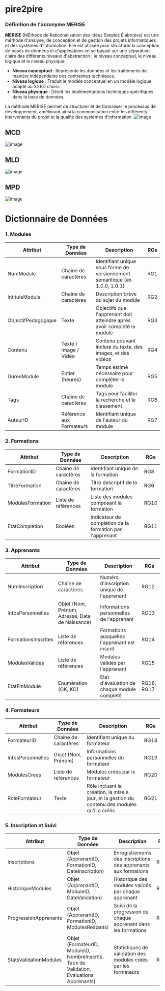 # pire2pire
### Définition de l'acronyme MERISE

**MERISE** (MÉthode de Rationnalisation des Idées Simples Élaborées) est une méthode d'analyse, de conception et de gestion des projets informatiques et des systèmes d'information. Elle est utilisée pour structurer la conception de bases de données et d'applications en se basant sur une séparation claire des différents niveaux d'abstraction : le niveau conceptuel, le niveau logique et le niveau physique.

- **Niveau conceptuel** : Représente les données et les traitements de manière indépendante des contraintes techniques. 
- **Niveau logique** : Traduit le modèle conceptuel en un modèle logique adapté au SGBD choisi.
- **Niveau physique** : Décrit les implémentations techniques spécifiques dans la base de données.

La méthode MERISE permet de structurer et de formaliser le processus de développement, améliorant ainsi la communication entre les différents intervenants du projet et la qualité des systèmes d'information.
![image](https://github.com/AlkordyMonir/pire2pire/assets/129857970/bb20e0c9-61df-42e9-9715-2c5e67c101b8)
## MCD
![image](https://github.com/AlkordyMonir/pire2pire/assets/129857970/7a52ebc5-e34b-4c43-8676-311cd329ce97)

## MLD

![image](https://github.com/AlkordyMonir/pire2pire/assets/129857970/144cfd0d-027d-4119-8d3b-64c4f0ac1372)

## MPD
![image](https://github.com/AlkordyMonir/pire2pire/assets/129857970/2bcd581b-fd9a-4bf2-90ef-e3ae452637fa)
# Dictionnaire de Données #

### 1. Modules

| **Attribut**                | **Type de Données**      | **Description**                                                                              | **RGs**  |
|-----------------------------|--------------------------|----------------------------------------------------------------------------------------------|----------|
| NumModule                   | Chaîne de caractères     | Identifiant unique sous forme de versionnement sémantique (ex. 1.0.0, 1.0.1)                 | RG1      |
| IntituleModule              | Chaîne de caractères     | Description brève du sujet du module                                                         | RG2      |
| ObjectifPedagogique         | Texte                    | Objectifs que l'apprenant doit atteindre après avoir complété le module                      | RG3      |
| Contenu                     | Texte / Image / Vidéo    | Contenu pouvant inclure du texte, des images, et des vidéos                                   | RG4      |
| DureeModule                 | Entier (heures)          | Temps estimé nécessaire pour compléter le module                                             | RG5      |
| Tags                        | Chaîne de caractères     | Tags pour faciliter la recherche et le classement                                            | RG6      |
| AuteurID                    | Référence aux Formateurs | Identifiant unique de l'auteur du module                                                     | RG7      |

### 2. Formations

| **Attribut**                | **Type de Données**      | **Description**                                                                              | **RGs**  |
|-----------------------------|--------------------------|----------------------------------------------------------------------------------------------|----------|
| FormationID                 | Chaîne de caractères     | Identifiant unique de la formation                                                            | RG8      |
| TitreFormation              | Chaîne de caractères     | Titre descriptif de la formation                                                              | RG9      |
| ModulesFormation            | Liste de références      | Liste des modules composant la formation                                                      | RG10     |
| EtatCompletion              | Booléen                  | Indicateur de complétion de la formation par l'apprenant                                      | RG11     |

### 3. Apprenants

| **Attribut**                | **Type de Données**      | **Description**                                                                              | **RGs**  |
|-----------------------------|--------------------------|----------------------------------------------------------------------------------------------|----------|
| NumInscription              | Chaîne de caractères     | Numéro d'inscription unique de l'apprenant                                                   | RG12     |
| InfosPersonnelles           | Objet (Nom, Prénom, Adresse, Date de Naissance) | Informations personnelles de l'apprenant                                      | RG13     |
| FormationsInscrites         | Liste de références      | Formations auxquelles l'apprenant est inscrit                                                | RG14     |
| ModulesValides              | Liste de références      | Modules validés par l'apprenant                                                              | RG15     |
| EtatFinModule               | Enumération (OK, KO)     | État d'évaluation de chaque module complété                                                  | RG16, RG17|

### 4. Formateurs

| **Attribut**                | **Type de Données**      | **Description**                                                                              | **RGs**  |
|-----------------------------|--------------------------|----------------------------------------------------------------------------------------------|----------|
| FormateurID                 | Chaîne de caractères     | Identifiant unique du formateur                                                              | RG18     |
| InfosPersonnelles           | Objet (Nom, Prénom)      | Informations personnelles du formateur                                                       | RG19     |
| ModulesCrees                | Liste de références      | Modules créés par le formateur                                                               | RG20     |
| RoleFormateur               | Texte                    | Rôle incluant la création, la mise à jour, et la gestion du contenu des modules qu'il a créés | RG21     |

### 5. Inscription et Suivi

| **Attribut**                | **Type de Données**      | **Description**                                                                              | **RGs**  |
|-----------------------------|--------------------------|----------------------------------------------------------------------------------------------|----------|
| Inscriptions                | Objet (ApprenantID, FormationID, DateInscription) | Enregistrements des inscriptions des apprenants aux formations              | RG22     |
| HistoriqueModules           | Objet (ApprenantID, ModuleID, DateValidation)  | Historique des modules validés par chaque apprenant                                         | RG23     |
| ProgressionApprenants       | Objet (ApprenantID, FormationID, ModulesRestants) | Suivi de la progression de chaque apprenant dans les formations                            | RG24     |
| StatsValidationModules      | Objet (FormateurID, ModuleID, NombreInscrits, Taux de Validation, Evaluations Apprenants) | Statistiques de validation des modules créés par les formateurs                            | RG25     |
